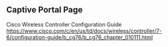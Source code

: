 Captive Portal Page
-------------------

Cisco Wireless Controller Configuration Guide
https://www.cisco.com/c/en/us/td/docs/wireless/controller/7-6/configuration-guide/b_cg76/b_cg76_chapter_010111.html

